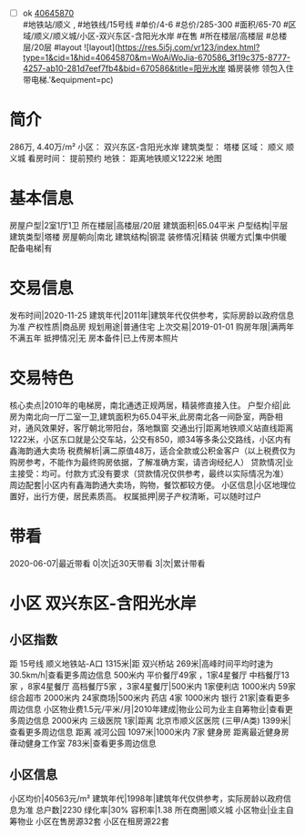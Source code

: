 - [ ] ok [40645870](https://bj.5i5j.com/ershoufang/40645870.html)  
 #地铁站/顺义 ,  #地铁线/15号线
#单价/4-6 #总价/285-300 #面积/65-70   #区域/顺义/顺义城/小区-双兴东区-含阳光水岸 #在售 #所在楼层/高楼层 #总楼层/20层 #layout 
![layout](https://res.5i5j.com/vr123/index.html?type=1&cid=1&hid=40645870&m=WoAiWoJia-670586_3f19c375-8777-4257-ab10-281d7eef7fb4&bid=670586&title=阳光水岸 婚房装修  领包入住 带电梯.'&equipment=pc) 
# 简介 
 286万,  4.40万/m² 
小区： 双兴东区-含阳光水岸
建筑类型： 塔楼
区域： 顺义 顺义城
看房时间： 提前预约
地铁： 距离地铁顺义1222米 地图
# 基本信息 
 房屋户型|2室1厅1卫
所在楼层|高楼层/20层
建筑面积|65.04平米
户型结构|平层
建筑类型|塔楼
房屋朝向|南北
建筑结构|钢混
装修情况|精装
供暖方式|集中供暖
配备电梯|有
# 交易信息 
 发布时间|2020-11-25
建筑年代|2011年|建筑年代仅供参考，实际房龄以政府信息为准
产权性质|商品房
规划用途|普通住宅
上次交易|2019-01-01
购房年限|满两年不满五年
抵押情况|无
房本备件|已上传房本照片
# 交易特色 
 核心卖点|2010年的电梯房，南北通透正规两居，精装修直接入住。
户型介绍|此房为南北向一厅二室一卫,建筑面积为65.04平米,此房南北各一间卧室，两卧相对，通风效果好，客厅朝北带阳台，落地飘窗
交通出行|距离地铁顺义站直线距离1222米，小区东口就是公交车站，公交有850，顺34等多条公交路线，小区内有鑫海韵通大卖场
税费解析|满二原值48万，适合全款或公积金客户（以上税费仅为购房参考，不能作为最终购房依据，了解准确方案，请咨询经纪人）
贷款情况|业主接受：均可。付款方式没有要求（贷款情况仅供参考，最终以实际情况为准）
周边配套|小区内有鑫海韵通大卖场，购物，餐饮都较方便。
小区信息|小区地理位置好，出行方便，居民素质高。
权属抵押|房子产权清晰，可以随时过户
# 带看 
 2020-06-07|最近带看	 0|次|近30天带看	 3|次|累计带看
# 小区 双兴东区-含阳光水岸
## 小区指数 
 距 15号线 顺义地铁站-A口 1315米|距 双兴桥站 269米|高峰时间平均时速为30.5km/h|查看更多周边信息
500米内 平价餐厅49家 ，1家4星餐厅
中档餐厅13家 ，8家4星餐厅
高档餐厅5家 ，3家4星餐厅|500米内 1家便利店
1000米内 59家综合超市
2000米内 24家商场|500米内 药店 4家
1000米内 银行 21家|查看更多周边信息
小区物业费1.5元/平米/月|2010年建成|物业公司为业主自筹物业|查看更多周边信息
2000米内 三级医院 1家|距离 北京市顺义区医院 (三甲/A类) 1399米|查看更多周边信息
距离 减河公园 1097米|1000米内 7家 健身房
距离最近健身房葎动健身工作室 783米|查看更多周边信息
## 小区信息 
 小区均价|40563元/m²
建筑年代|1998年|建筑年代仅供参考，实际房龄以政府信息为准
总户数|2230
绿化率|30%
容积率|1.38
所在商圈|顺义城
小区物业|业主自筹物业
小区在售房源32套
小区在租房源22套
